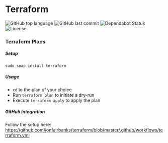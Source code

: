 # Terraform

![GitHub top language](https://img.shields.io/github/languages/top/jonfairbanks/terraform.svg)
![GitHub last commit](https://img.shields.io/github/last-commit/jonfairbanks/terraform.svg)
![Dependabot Status](https://camo.githubusercontent.com/35a144257b9aec7d472244f972d918c3926d5518/68747470733a2f2f6170692e646570656e6461626f742e636f6d2f6261646765732f7374617475733f686f73743d676974687562267265706f3d79737331342f6d757369637368617265)
![License](https://img.shields.io/github/license/jonfairbanks/terraform.svg?style=flat)

### Terraform Plans

##### Setup
`sudo snap install terraform`

##### Usage
- `cd` to the plan of your choice
- Run `terraform plan` to initiate a dry-run
- Execute `terraform apply` to apply the plan

##### GitHub Integration
Follow the setup here: https://github.com/jonfairbanks/terraform/blob/master/.github/workflows/terraform.yml
